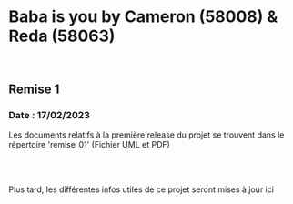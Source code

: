 <h1>Baba is you by Cameron (58008) & Reda (58063)</h>
<br><br>

<h2>Remise 1</h2>
<h3>Date : 17/02/2023</h3>
<p>Les documents relatifs à la première release du projet se trouvent dans le répertoire 'remise_01' (Fichier UML et PDF)</p>

<br><br>
<p>Plus tard, les différentes infos utiles de ce projet seront mises à jour ici</p>
